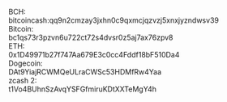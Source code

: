 BCH:  
bitcoincash:qq9n2cmzay3jxhn0c9qxmcjqzvzj5xnxjyzndwsv39  
Bitcoin:  
bc1qs73r3pzvn6u722ct72s4dvsr0z5aj7ax76zpv8  
ETH:  
0x1D49971b27f747Aa679E3c0cc4Fddf18bF510Da4  
Dogecoin:  
DAt9YiajRCWMQeULraCWSc53HDMfRw4Yaa  
zcash 2:  
t1Vo4BUhnSzAvqYSFGfmiruKDtXXTeMgY4h  
<!---
HoaxParagon/HoaxParagon is a ✨ special ✨ repository because its `README.md` (this file) appears on your GitHub profile.
You can click the Preview link to take a look at your changes.
--->
